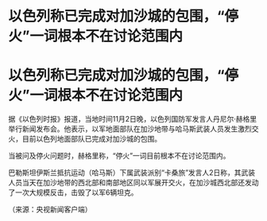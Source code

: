 # 以色列称已完成对加沙城的包围，“停火”一词根本不在讨论范围内

# 以色列称已完成对加沙城的包围，“停火”一词根本不在讨论范围内

据《以色列时报》报道，当地时间11月2日晚，以色列国防军发言人丹尼尔·赫格里举行新闻发布会。他表示，以军地面部队在加沙地带与哈马斯武装人员发生激烈交火，目前以色列地面部队已完成对加沙城的包围。

当被问及停火问题时，赫格里称，“停火”一词目前根本不在讨论范围内。

巴勒斯坦伊斯兰抵抗运动（哈马斯）下属武装派别“卡桑旅”发言人2日称，其武装人员当天在加沙地带的西北部和南部地区同以军展开交火，在加沙城西北部还发动了一次大规模反击，击毁了以军6辆坦克。

（来源：央视新闻客户端）

